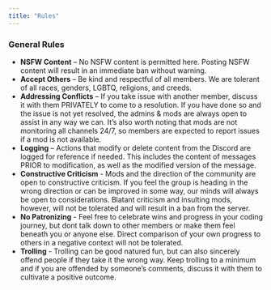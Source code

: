 ```yaml
---
title: "Rules"
---
```


### General Rules

- **NSFW Content** – No NSFW content is permitted here. Posting NSFW content will result in an immediate ban without warning. 
- **Accept Others** – Be kind and respectful of all members. We are tolerant of all races, genders, LGBTQ, religions, and creeds.  
- **Addressing Conflicts** – If you take issue with another member, discuss it with them PRIVATELY to come to a resolution. If you have done so and the issue is not yet resolved, the admins & mods are always open to assist in any way we can. It’s also worth noting that mods are not monitoring all channels 24/7, so members are expected to report issues if a mod is not available.  
- **Logging** – Actions that modify or delete content from the Discord are logged for reference if needed. This includes the content of messages PRIOR to modification, as well as the modified version of the message. 
- **Constructive Criticism** - Mods and the direction of the community are open to constructive criticism. If you feel the group is heading in the wrong direction or can be improved in some way, our minds will always be open to considerations. Blatant criticism and insulting mods, however, will not be tolerated and will result in a ban from the server. 
- **No Patronizing** - Feel free to celebrate wins and progress in your coding journey, but dont talk down to other members or make them feel beneath you or anyone else. Direct comparison of your own progress to others in a negative context will not be tolerated.
- **Trolling** - Trolling can be good natured fun, but can also sincerely offend people if they take it the wrong way. Keep trolling to a minimum and if you are offended by someone’s comments, discuss it with them to cultivate a positive outcome.